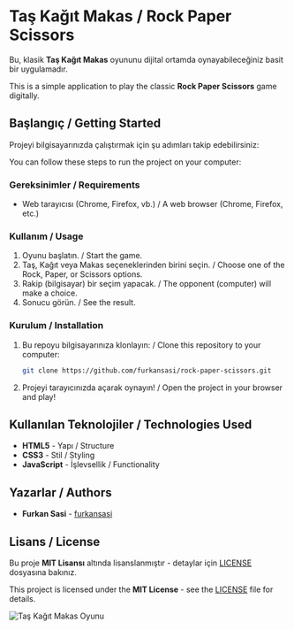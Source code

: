 # Taş Kağıt Makas / Rock Paper Scissors

Bu, klasik **Taş Kağıt Makas** oyununu dijital ortamda oynayabileceğiniz basit bir uygulamadır.

This is a simple application to play the classic **Rock Paper Scissors** game digitally.

## Başlangıç / Getting Started

Projeyi bilgisayarınızda çalıştırmak için şu adımları takip edebilirsiniz:

You can follow these steps to run the project on your computer:

### Gereksinimler / Requirements

- Web tarayıcısı (Chrome, Firefox, vb.) / A web browser (Chrome, Firefox, etc.)

### Kullanım / Usage

1. Oyunu başlatın. / Start the game.
2. Taş, Kağıt veya Makas seçeneklerinden birini seçin. / Choose one of the Rock, Paper, or Scissors options.
3. Rakip (bilgisayar) bir seçim yapacak. / The opponent (computer) will make a choice.
4. Sonucu görün. / See the result.

### Kurulum / Installation

1. Bu repoyu bilgisayarınıza klonlayın: / Clone this repository to your computer:

    ```bash
    git clone https://github.com/furkansasi/rock-paper-scissors.git
    ```

2. Projeyi tarayıcınızda açarak oynayın! / Open the project in your browser and play!

## Kullanılan Teknolojiler / Technologies Used

- **HTML5** - Yapı / Structure
- **CSS3** - Stil / Styling
- **JavaScript** - İşlevsellik / Functionality

## Yazarlar / Authors

- **Furkan Sasi** - [furkansasi](https://github.com/furkansasi)

## Lisans / License

Bu proje **MIT Lisansı** altında lisanslanmıştır - detaylar için [LICENSE](LICENSE) dosyasına bakınız.

This project is licensed under the **MIT License** - see the [LICENSE](LICENSE) file for details.

![Taş Kağıt Makas Oyunu](images/screenshot.png)
